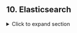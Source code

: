 ## 10. Elasticsearch

<details>
<summary>Click to expand section</summary>

Check the code at branch [10-elasticsearch](https://gitlab.com/tienduy-nguyen/nestjs-flow/-/tree/10-elasticsearch)


Elasticsearch is a distributed, RESTful search and analytics engine capable of addressing a growing number of use cases.

Elastic search is just a really, really fast RESTful search and analytics engine which can interface with various programming languages.

Let's start:

Check awesome article about this part at [wanago-nestjs-elasticsearch](https://wanago.io/2020/09/07/api-nestjs-elasticsearch/)

**Missing docs for this part. Working in progress....**
